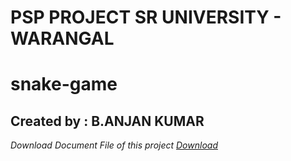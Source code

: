 # PSP PROJECT SR UNIVERSITY - WARANGAL
# snake-game
## Created by : B.ANJAN KUMAR 

*Download Document File of this project <a href="https://github.com/ANJAN-KUMAR9/snake-game/raw/main/snake-game.docx">Download</a>*

